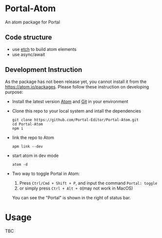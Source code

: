 # Portal-Atom
An atom package for Portal

## Code structure
- use [etch](https://github.com/atom/etch) to build atom elements
- use async/await

## Development Instruction
As the package has not been release yet, you cannot install it from the https://atom.io/packages. Please follow these instruction on developing purpose:

- Install the latest version [Atom](https://atom.io/) and [Git](https://git-scm.com/) in your environment
- Clone this repo to your local system and intall the dependencies  

      git clone https://github.com/Portal-Editor/Portal-Atom.git
      cd Portal-Atom
      npm i
- link the repo to Atom

      apm link --dev
- start atom in dev mode

      atom -d
- Two way to toggle Portal in Atom:   
  1. Press `Ctrl/Cmd + Shift + P`, and input the command `Portal: toggle`
  2. or simply press `Ctrl + Alt + O`(may not work in MacOS)
  
  You can see the "Portal" is shown in the right of status bar.

# Usage
TBC
